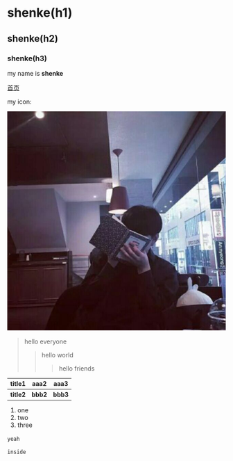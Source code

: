 # shenke(h1)

## shenke(h2)

### shenke(h3)

my name is **shenke**

[首页](http://shenke.store)

my icon:

![](./shenke.jpg "shenke's icon")

> hello everyone
>
> > hello world
> >
> > > hello friends

<table>
    <tr>
        <th colspan="2">title1</th>
        <th>aaa2</th>
        <th>aaa3</th>
    </tr>
    <tr>
        <th colspan="2">title2</th>
        <th>bbb2</th>
        <th>bbb3</th>
    </tr>
</table>

1. one
2. two
3. three

`yeah`

```
inside

```
